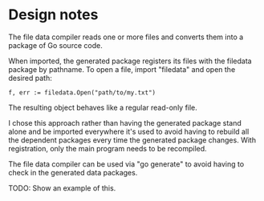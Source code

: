 # Design notes

The file data compiler reads one or more files and converts them into a package
of Go source code.

When imported, the generated package registers its files with the filedata
package by pathname. To open a file, import "filedata" and open the desired
path:

    f, err := filedata.Open("path/to/my.txt")

The resulting object behaves like a regular read-only file.

I chose this approach rather than having the generated package stand alone and
be imported everywhere it's used to avoid having to rebuild all the dependent
packages every time the generated package changes. With registration, only the
main program needs to be recompiled.

The file data compiler can be used via "go generate" to avoid having to check
in the generated data packages.

TODO: Show an example of this.
